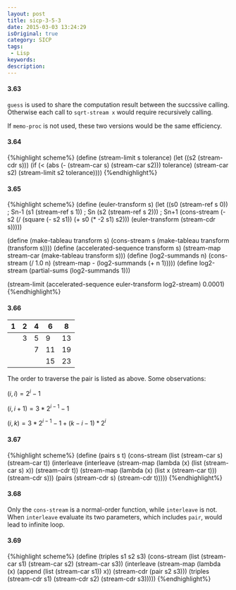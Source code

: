 ```yaml
---
layout: post
title: sicp-3-5-3
date: 2015-03-03 13:24:29
isOriginal: true
category: SICP
tags:
 - Lisp
keywords: 
description: 
---
```


#### 3.63

`guess` is used to share the computation result between the succssive calling.
Otherwise each call to `sqrt-stream x` would require recursively calling.

If `memo-proc` is not used, these two versions would be the same efficiency.

#### 3.64

{%highlight scheme%}
(define (stream-limit s tolerance)
  (let ((s2 (stream-cdr s)))
    (if (< (abs
             (-
               (stream-car s)
               (stream-car s2)))
           tolerance)
      (stream-car s2)
      (stream-limit s2 tolerance))))
{%endhighlight%}

#### 3.65

{%highlight scheme%}
(define (euler-transform s)
  (let ((s0 (stream-ref s 0))           ; Sn-1
        (s1 (stream-ref s 1))           ; Sn
        (s2 (stream-ref s 2)))          ; Sn+1
    (cons-stream (- s2 (/ (square (- s2 s1))
                          (+ s0 (* -2 s1) s2)))
                 (euler-transform (stream-cdr s)))))

(define (make-tableau transform s)
  (cons-stream s
               (make-tableau transform
                             (transform s))))
(define (accelerated-sequence transform s)
  (stream-map stream-car
              (make-tableau transform s)))
(define (log2-summands n)
  (cons-stream (/ 1.0 n)
               (stream-map - (log2-summands (+ n 1)))))
(define log2-stream
  (partial-sums (log2-summands 1)))

(stream-limit
  (accelerated-sequence euler-transform log2-stream) 0.0001)
{%endhighlight%}

#### 3.66

| 1 | 2 | 4 | 6  | 8  |
|---|---|---|----|----|
|   | 3 | 5 | 9  | 13 |
|   |   | 7 | 11 | 19 |
|   |   |   | 15 | 23 |

The order to traverse the pair is listed as above.
Some observations:

$(i,i)=2^i-1$

$(i, i + 1) = 3*2^{i-1}-1$

$(i, k) = 3*2^{i-1}-1 + (k- i - 1) * 2^i$

#### 3.67

{%highlight scheme%}
(define (pairs s t)
  (cons-stream
   (list (stream-car s) (stream-car t))
   (interleave
     (interleave
       (stream-map (lambda (x) (list (stream-car s) x))
                   (stream-cdr t))
       (stream-map (lambda (x) (list x (stream-car t)))
                   (stream-cdr s)))
     (pairs (stream-cdr s) (stream-cdr t)))))
{%endhighlight%}

#### 3.68

Only the `cons-stream` is a normal-order function, while `interleave` is not.
When `interleave` evaluate its two parameters, which includes `pair`, would lead to
infinite loop.

#### 3.69

{%highlight scheme%}
(define (triples s1 s2 s3)
  (cons-stream
    (list (stream-car s1)
          (stream-car s2)
          (stream-car s3))
    (interleave
      (stream-map
        (lambda (x) (append (list (stream-car s1))
                            x))
        (stream-cdr
          (pair s2 s3)))
      (triples (stream-cdr s1)
               (stream-cdr s2)
               (stream-cdr s3)))))
{%endhighlight%}

